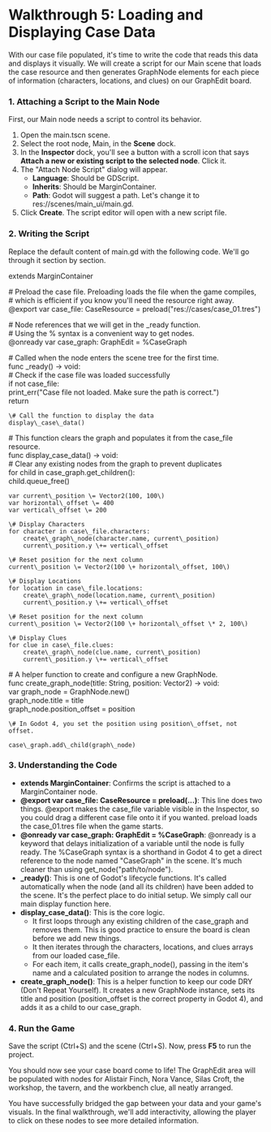 # **Walkthrough 5: Loading and Displaying Case Data**

With our case file populated, it's time to write the code that reads this data and displays it visually. We will create a script for our Main scene that loads the case resource and then generates GraphNode elements for each piece of information (characters, locations, and clues) on our GraphEdit board.

### **1\. Attaching a Script to the Main Node**

First, our Main node needs a script to control its behavior.

1. Open the main.tscn scene.  
2. Select the root node, Main, in the **Scene** dock.  
3. In the **Inspector** dock, you'll see a button with a scroll icon that says **Attach a new or existing script to the selected node**. Click it.  
4. The "Attach Node Script" dialog will appear.  
   * **Language**: Should be GDScript.  
   * **Inherits**: Should be MarginContainer.  
   * **Path**: Godot will suggest a path. Let's change it to res://scenes/main\_ui/main.gd.  
5. Click **Create**. The script editor will open with a new script file.

### **2\. Writing the Script**

Replace the default content of main.gd with the following code. We'll go through it section by section.

extends MarginContainer

\# Preload the case file. Preloading loads the file when the game compiles,  
\# which is efficient if you know you'll need the resource right away.  
@export var case\_file: CaseResource \= preload("res://cases/case\_01.tres")

\# Node references that we will get in the \_ready function.  
\# Using the % syntax is a convenient way to get nodes.  
@onready var case\_graph: GraphEdit \= %CaseGraph

\# Called when the node enters the scene tree for the first time.  
func \_ready() \-\> void:  
	\# Check if the case file was loaded successfully  
	if not case\_file:  
		print\_err("Case file not loaded. Make sure the path is correct.")  
		return  
	  
	\# Call the function to display the data  
	display\_case\_data()

\# This function clears the graph and populates it from the case\_file resource.  
func display\_case\_data() \-\> void:  
	\# Clear any existing nodes from the graph to prevent duplicates  
	for child in case\_graph.get\_children():  
		child.queue\_free()

	var current\_position \= Vector2(100, 100\)  
	var horizontal\_offset \= 400  
	var vertical\_offset \= 200

	\# Display Characters  
	for character in case\_file.characters:  
		create\_graph\_node(character.name, current\_position)  
		current\_position.y \+= vertical\_offset

	\# Reset position for the next column  
	current\_position \= Vector2(100 \+ horizontal\_offset, 100\)

	\# Display Locations  
	for location in case\_file.locations:  
		create\_graph\_node(location.name, current\_position)  
		current\_position.y \+= vertical\_offset  
	  
	\# Reset position for the next column  
	current\_position \= Vector2(100 \+ horizontal\_offset \* 2, 100\)

	\# Display Clues  
	for clue in case\_file.clues:  
		create\_graph\_node(clue.name, current\_position)  
		current\_position.y \+= vertical\_offset

\# A helper function to create and configure a new GraphNode.  
func create\_graph\_node(title: String, position: Vector2) \-\> void:  
	var graph\_node \= GraphNode.new()  
	graph\_node.title \= title  
	graph\_node.position\_offset \= position  
	  
	\# In Godot 4, you set the position using position\_offset, not offset.  
	  
	case\_graph.add\_child(graph\_node)

### **3\. Understanding the Code**

* **extends MarginContainer**: Confirms the script is attached to a MarginContainer node.  
* **@export var case\_file: CaseResource \= preload(...)**: This line does two things. @export makes the case\_file variable visible in the Inspector, so you could drag a different case file onto it if you wanted. preload loads the case\_01.tres file when the game starts.  
* **@onready var case\_graph: GraphEdit \= %CaseGraph**: @onready is a keyword that delays initialization of a variable until the node is fully ready. The %CaseGraph syntax is a shorthand in Godot 4 to get a direct reference to the node named "CaseGraph" in the scene. It's much cleaner than using get\_node("path/to/node").  
* **\_ready()**: This is one of Godot's lifecycle functions. It's called automatically when the node (and all its children) have been added to the scene. It's the perfect place to do initial setup. We simply call our main display function here.  
* **display\_case\_data()**: This is the core logic.  
  * It first loops through any existing children of the case\_graph and removes them. This is good practice to ensure the board is clean before we add new things.  
  * It then iterates through the characters, locations, and clues arrays from our loaded case\_file.  
  * For each item, it calls create\_graph\_node(), passing in the item's name and a calculated position to arrange the nodes in columns.  
* **create\_graph\_node()**: This is a helper function to keep our code DRY (Don't Repeat Yourself). It creates a new GraphNode instance, sets its title and position (position\_offset is the correct property in Godot 4), and adds it as a child to our case\_graph.

### **4\. Run the Game**

Save the script (Ctrl+S) and the scene (Ctrl+S). Now, press **F5** to run the project.

You should now see your case board come to life\! The GraphEdit area will be populated with nodes for Alistair Finch, Nora Vance, Silas Croft, the workshop, the tavern, and the workbench clue, all neatly arranged.

You have successfully bridged the gap between your data and your game's visuals. In the final walkthrough, we'll add interactivity, allowing the player to click on these nodes to see more detailed information.